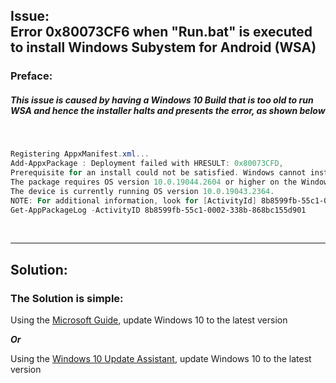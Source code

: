 ## Issue: </br> Error 0x80073CF6 when "Run.bat" is executed to install Windows Subystem for Android (WSA)
### Preface:
##### This issue is caused by having a Windows 10 Build that is too old to run WSA and hence the installer halts and presents the error, as shown below 

</br>

```Powershell
Registering AppxManifest.xml... 
Add-AppxPackage : Deployment failed with HRESULT: 0x80073CFD, 
Prerequisite for an install could not be satisfied. Windows cannot install package MicrosoftCorporationII.WindowsSubsystemForAndroid_2301.40000.7.0_x64__8wekyb3d8bbwe because this package is not compatible with the device. 
The package requires OS version 10.0.19044.2604 or higher on the Windows.Desktop device family. 
The device is currently running OS version 10.0.19043.2364. 
NOTE: For additional information, look for [ActivityId] 8b8599fb-55c1-0002-338b-868bc155d901 in the Event Log or use the command line 
Get-AppPackageLog -ActivityID 8b8599fb-55c1-0002-338b-868bc155d901
```


</br>

---
## Solution:

### The Solution is simple:

Using the [Microsoft Guide](https://support.microsoft.com/en-gb/windows/update-windows-3c5ae7fc-9fb6-9af1-1984-b5e0412c556a#WindowsVersion=Windows_10), update Windows 10 to the latest version

***Or***

Using the [Windows 10 Update Assistant](https://support.microsoft.com/en-us/topic/windows-10-update-assistant-3550dfb2-a015-7765-12ea-fba2ac36fb3f), update Windows 10 to the latest version
